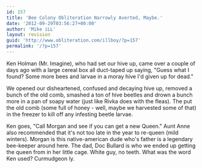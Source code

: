 ```yaml
---
id: 157
title: 'Bee Colony Obliteration Narrowly Averted, Maybe.'
date: '2012-09-29T03:56:27+00:00'
author: 'Mike iLL'
layout: revision
guid: 'http://www.obliteration.com/illboy/?p=157'
permalink: '/?p=157'
---
```


Ken Holman (Mr. Imagine), who had set our hive up, came over a couple of days ago with a large cereal box all duct-taped up saying, "Guess what I found? Some more bees and larvae in a moray hive I'd given up for dead."

We opened our disheartened, confused and decaying hive up, removed a bunch of the old comb, smashed a ton of hive beetles and drown a bunch more in a pan of soapy water (just like Rivka does with the fleas). The put the old comb (some full of honey - well, maybe we harvested some of that) in the freezer to kill off any infesting beetle larvae.

Ken goes, "Call Morgan and see if you can get a new Queen." Aunt Anne also recommended that it's not too late in the year to re-queen (mild winters). Morgan is this native-american dude who's father is a legendary bee-keeper around here. The dad, Doc Bullard is who we ended up getting the queen from in her little cage. White guy, no teeth. What was the word Ken used? Curmudgeon ly.